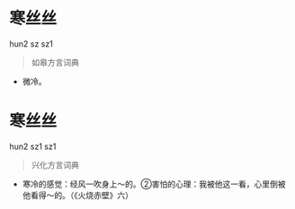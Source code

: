 # 寒丝丝
hun2 sz sz1
> 如皋方言词典
- 微冷。

# 寒丝丝
hun2 sz1 sz1
> 兴化方言词典
- 寒冷的感觉：经风一吹身上～的。②害怕的心理：我被他这一看，心里倒被他看得～的。（《火烧赤壁》六）
